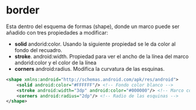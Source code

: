 # border

Esta dentro del esquema de formas (shape), donde un marco puede ser añadido con tres propiedades a modificar:

* **solid** andorid:color. Usando la siguiente propiedad se le da color al fondo del recuadro.
* **stroke**. android:width. Propiedad para ver el ancho de la línea del marco andorid:color y el color de la línea
* **corners** android:radius. Modifica la curvatura de las esquinas.

```XML
<shape xmlns:android="http://schemas.android.com/apk/res/android">
    <solid android:color="#FFFFFF"/> <!-- Fondo color blanco -->
    <stroke android:width="3dp" android:color="#000000"/> <!-- Marco con color negro -->
    <corners android:radius="2dp"/> <!-- Radio de las esquinas -->
</shape>
```
